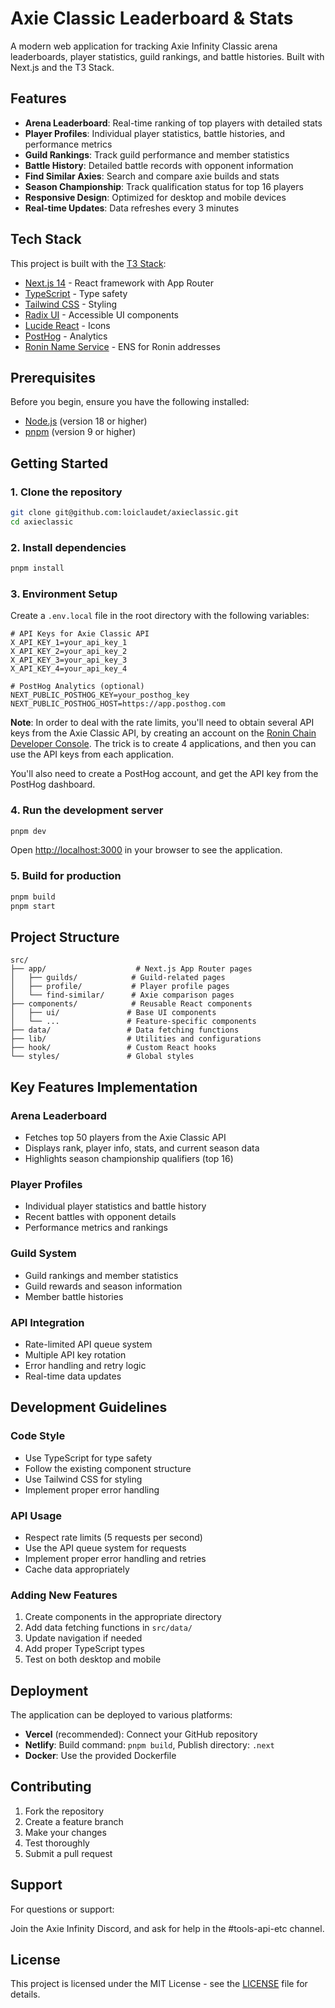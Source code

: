 # Axie Classic Leaderboard & Stats

A modern web application for tracking Axie Infinity Classic arena leaderboards, player statistics, guild rankings, and battle histories. Built with Next.js and the T3 Stack.

## Features

- **Arena Leaderboard**: Real-time ranking of top players with detailed stats
- **Player Profiles**: Individual player statistics, battle histories, and performance metrics
- **Guild Rankings**: Track guild performance and member statistics
- **Battle History**: Detailed battle records with opponent information
- **Find Similar Axies**: Search and compare axie builds and stats
- **Season Championship**: Track qualification status for top 16 players
- **Responsive Design**: Optimized for desktop and mobile devices
- **Real-time Updates**: Data refreshes every 3 minutes

## Tech Stack

This project is built with the [T3 Stack](https://create.t3.gg/):

- [Next.js 14](https://nextjs.org) - React framework with App Router
- [TypeScript](https://www.typescriptlang.org/) - Type safety
- [Tailwind CSS](https://tailwindcss.com) - Styling
- [Radix UI](https://www.radix-ui.com/) - Accessible UI components
- [Lucide React](https://lucide.dev/) - Icons
- [PostHog](https://posthog.com/) - Analytics
- [Ronin Name Service](https://roninbuilders.com/) - ENS for Ronin addresses

## Prerequisites

Before you begin, ensure you have the following installed:

- [Node.js](https://nodejs.org/) (version 18 or higher)
- [pnpm](https://pnpm.io/) (version 9 or higher)

## Getting Started

### 1. Clone the repository

```bash
git clone git@github.com:loiclaudet/axieclassic.git
cd axieclassic
```

### 2. Install dependencies

```bash
pnpm install
```

### 3. Environment Setup

Create a `.env.local` file in the root directory with the following variables:

```env
# API Keys for Axie Classic API
X_API_KEY_1=your_api_key_1
X_API_KEY_2=your_api_key_2
X_API_KEY_3=your_api_key_3
X_API_KEY_4=your_api_key_4

# PostHog Analytics (optional)
NEXT_PUBLIC_POSTHOG_KEY=your_posthog_key
NEXT_PUBLIC_POSTHOG_HOST=https://app.posthog.com
```

**Note**:
In order to deal with the rate limits, you'll need to obtain several API keys from the Axie Classic API, by creating an account on the [Ronin Chain Developer Console](https://developers.roninchain.com/console/applications/).
The trick is to create 4 applications, and then you can use the API keys from each application.

You'll also need to create a PostHog account, and get the API key from the PostHog dashboard.

### 4. Run the development server

```bash
pnpm dev
```

Open [http://localhost:3000](http://localhost:3000) in your browser to see the application.

### 5. Build for production

```bash
pnpm build
pnpm start
```

## Project Structure

```
src/
├── app/                    # Next.js App Router pages
│   ├── guilds/            # Guild-related pages
│   ├── profile/           # Player profile pages
│   └── find-similar/      # Axie comparison pages
├── components/            # Reusable React components
│   ├── ui/               # Base UI components
│   └── ...               # Feature-specific components
├── data/                 # Data fetching functions
├── lib/                  # Utilities and configurations
├── hook/                 # Custom React hooks
└── styles/               # Global styles
```

## Key Features Implementation

### Arena Leaderboard

- Fetches top 50 players from the Axie Classic API
- Displays rank, player info, stats, and current season data
- Highlights season championship qualifiers (top 16)

### Player Profiles

- Individual player statistics and battle history
- Recent battles with opponent details
- Performance metrics and rankings

### Guild System

- Guild rankings and member statistics
- Guild rewards and season information
- Member battle histories

### API Integration

- Rate-limited API queue system
- Multiple API key rotation
- Error handling and retry logic
- Real-time data updates

## Development Guidelines

### Code Style

- Use TypeScript for type safety
- Follow the existing component structure
- Use Tailwind CSS for styling
- Implement proper error handling

### API Usage

- Respect rate limits (5 requests per second)
- Use the API queue system for requests
- Implement proper error handling and retries
- Cache data appropriately

### Adding New Features

1. Create components in the appropriate directory
2. Add data fetching functions in `src/data/`
3. Update navigation if needed
4. Add proper TypeScript types
5. Test on both desktop and mobile

## Deployment

The application can be deployed to various platforms:

- **Vercel** (recommended): Connect your GitHub repository
- **Netlify**: Build command: `pnpm build`, Publish directory: `.next`
- **Docker**: Use the provided Dockerfile

## Contributing

1. Fork the repository
2. Create a feature branch
3. Make your changes
4. Test thoroughly
5. Submit a pull request

## Support

For questions or support:

Join the Axie Infinity Discord, and ask for help in the #tools-api-etc channel.

## License

This project is licensed under the MIT License - see the [LICENSE](LICENSE) file for details.
